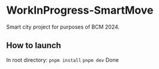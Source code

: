 # WorkInProgress-SmartMove
Smart city project for purposes of BCM 2024.


## How to launch

In root directory: 
`pnpm install`
`pnpm dev`
Done
